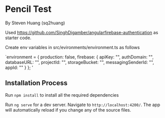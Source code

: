 # Pencil Test
By Steven Huang (sq2huang)

Used https://github.com/SinghDigamber/angularfirebase-authentication as starter code.

Create env variables in src/evironments/environment.ts as follows

`environment = {
  production: false,
  firebase: {
    apiKey: "",
    authDomain: "",
    databaseURL: "",
    projectId: "",
    storageBucket: "",
    messagingSenderId: "",
    appId: ""
  }
};
'


## Installation Process
Run `npm install` to install all the required dependencies

Run `ng serve` for a dev server. Navigate to `http://localhost:4200/`. The app will automatically reload if you change any of the source files.